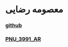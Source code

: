 # معصومه رضایی

### [github](https://github.com/rezaeimasumeh)

### [PNU_3991_AR](https://github.com/rezaeimasumeh/PNU_3991_AR)
